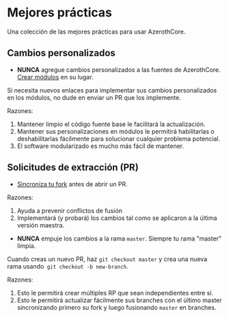 ﻿# Mejores prácticas

Una colección de las mejores prácticas para usar AzerothCore.


## Cambios personalizados

- **NUNCA** agregue cambios personalizados a las fuentes de AzerothCore. [Crear módulos](http://www.azerothcore.org/wiki/Create-a-Module) en su lugar.

Si necesita nuevos enlaces para implementar sus cambios personalizados en los módulos, no dude en enviar un PR que los implemente.

Razones:

1. Mantener limpio el código fuente base le facilitará la actualización.
2. Mantener sus personalizaciones en módulos le permitirá habilitarlas o deshabilitarlas fácilmente para solucionar cualquier problema potencial.
3. El software modularizado es mucho más fácil de mantener.


## Solicitudes de extracción (PR)

- [Sincroniza tu fork](http://www.azerothcore.org/wiki/Syncing-your-fork) antes de abrir un PR.

Razones:

1. Ayuda a prevenir conflictos de fusión
2. Implementará (y probará) los cambios tal como se aplicaron a la última versión maestra.

- **NUNCA** empuje los cambios a la rama `master`. Siempre tu rama "master" limpia.

Cuando creas un nuevo PR, haz `git checkout master` y crea una nueva rama usando` git checkout -b new-branch`.

Razones:

1. Esto le permitirá crear múltiples RP que sean independientes entre sí.
2. Esto le permitirá actualizar fácilmente sus branches con el último master sincronizando primero su fork y luego fusionando `master` en branches.